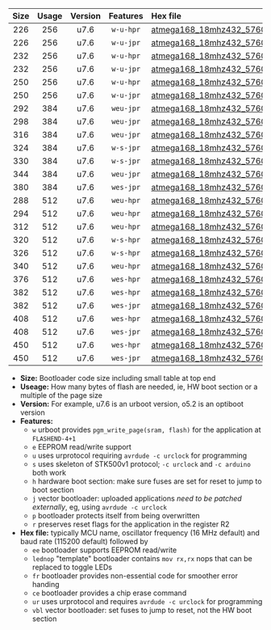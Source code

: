|Size|Usage|Version|Features|Hex file|
|:-:|:-:|:-:|:-:|:--|
|226|256|u7.6|`w-u-hpr`|[atmega168_18mhz432_57600bps_ur.hex](https://raw.githubusercontent.com/stefanrueger/urboot/main/atmega168_18mhz432_57600bps_ur.hex)|
|226|256|u7.6|`w-u-jpr`|[atmega168_18mhz432_57600bps_ur_vbl.hex](https://raw.githubusercontent.com/stefanrueger/urboot/main/atmega168_18mhz432_57600bps_ur_vbl.hex)|
|232|256|u7.6|`w-u-hpr`|[atmega168_18mhz432_57600bps_lednop_ur.hex](https://raw.githubusercontent.com/stefanrueger/urboot/main/atmega168_18mhz432_57600bps_lednop_ur.hex)|
|232|256|u7.6|`w-u-jpr`|[atmega168_18mhz432_57600bps_lednop_ur_vbl.hex](https://raw.githubusercontent.com/stefanrueger/urboot/main/atmega168_18mhz432_57600bps_lednop_ur_vbl.hex)|
|250|256|u7.6|`w-u-hpr`|[atmega168_18mhz432_57600bps_lednop_fr_ur.hex](https://raw.githubusercontent.com/stefanrueger/urboot/main/atmega168_18mhz432_57600bps_lednop_fr_ur.hex)|
|250|256|u7.6|`w-u-jpr`|[atmega168_18mhz432_57600bps_lednop_fr_ur_vbl.hex](https://raw.githubusercontent.com/stefanrueger/urboot/main/atmega168_18mhz432_57600bps_lednop_fr_ur_vbl.hex)|
|292|384|u7.6|`weu-jpr`|[atmega168_18mhz432_57600bps_ee_ur_vbl.hex](https://raw.githubusercontent.com/stefanrueger/urboot/main/atmega168_18mhz432_57600bps_ee_ur_vbl.hex)|
|298|384|u7.6|`weu-jpr`|[atmega168_18mhz432_57600bps_ee_lednop_ur_vbl.hex](https://raw.githubusercontent.com/stefanrueger/urboot/main/atmega168_18mhz432_57600bps_ee_lednop_ur_vbl.hex)|
|316|384|u7.6|`weu-jpr`|[atmega168_18mhz432_57600bps_ee_lednop_fr_ur_vbl.hex](https://raw.githubusercontent.com/stefanrueger/urboot/main/atmega168_18mhz432_57600bps_ee_lednop_fr_ur_vbl.hex)|
|324|384|u7.6|`w-s-jpr`|[atmega168_18mhz432_57600bps_vbl.hex](https://raw.githubusercontent.com/stefanrueger/urboot/main/atmega168_18mhz432_57600bps_vbl.hex)|
|330|384|u7.6|`w-s-jpr`|[atmega168_18mhz432_57600bps_lednop_vbl.hex](https://raw.githubusercontent.com/stefanrueger/urboot/main/atmega168_18mhz432_57600bps_lednop_vbl.hex)|
|344|384|u7.6|`weu-jpr`|[atmega168_18mhz432_57600bps_ee_lednop_fr_ce_ur_vbl.hex](https://raw.githubusercontent.com/stefanrueger/urboot/main/atmega168_18mhz432_57600bps_ee_lednop_fr_ce_ur_vbl.hex)|
|380|384|u7.6|`wes-jpr`|[atmega168_18mhz432_57600bps_ee_vbl.hex](https://raw.githubusercontent.com/stefanrueger/urboot/main/atmega168_18mhz432_57600bps_ee_vbl.hex)|
|288|512|u7.6|`weu-hpr`|[atmega168_18mhz432_57600bps_ee_ur.hex](https://raw.githubusercontent.com/stefanrueger/urboot/main/atmega168_18mhz432_57600bps_ee_ur.hex)|
|294|512|u7.6|`weu-hpr`|[atmega168_18mhz432_57600bps_ee_lednop_ur.hex](https://raw.githubusercontent.com/stefanrueger/urboot/main/atmega168_18mhz432_57600bps_ee_lednop_ur.hex)|
|312|512|u7.6|`weu-hpr`|[atmega168_18mhz432_57600bps_ee_lednop_fr_ur.hex](https://raw.githubusercontent.com/stefanrueger/urboot/main/atmega168_18mhz432_57600bps_ee_lednop_fr_ur.hex)|
|320|512|u7.6|`w-s-hpr`|[atmega168_18mhz432_57600bps.hex](https://raw.githubusercontent.com/stefanrueger/urboot/main/atmega168_18mhz432_57600bps.hex)|
|326|512|u7.6|`w-s-hpr`|[atmega168_18mhz432_57600bps_lednop.hex](https://raw.githubusercontent.com/stefanrueger/urboot/main/atmega168_18mhz432_57600bps_lednop.hex)|
|340|512|u7.6|`weu-hpr`|[atmega168_18mhz432_57600bps_ee_lednop_fr_ce_ur.hex](https://raw.githubusercontent.com/stefanrueger/urboot/main/atmega168_18mhz432_57600bps_ee_lednop_fr_ce_ur.hex)|
|376|512|u7.6|`wes-hpr`|[atmega168_18mhz432_57600bps_ee.hex](https://raw.githubusercontent.com/stefanrueger/urboot/main/atmega168_18mhz432_57600bps_ee.hex)|
|382|512|u7.6|`wes-hpr`|[atmega168_18mhz432_57600bps_ee_lednop.hex](https://raw.githubusercontent.com/stefanrueger/urboot/main/atmega168_18mhz432_57600bps_ee_lednop.hex)|
|382|512|u7.6|`wes-jpr`|[atmega168_18mhz432_57600bps_ee_lednop_vbl.hex](https://raw.githubusercontent.com/stefanrueger/urboot/main/atmega168_18mhz432_57600bps_ee_lednop_vbl.hex)|
|408|512|u7.6|`wes-hpr`|[atmega168_18mhz432_57600bps_ee_lednop_fr.hex](https://raw.githubusercontent.com/stefanrueger/urboot/main/atmega168_18mhz432_57600bps_ee_lednop_fr.hex)|
|408|512|u7.6|`wes-jpr`|[atmega168_18mhz432_57600bps_ee_lednop_fr_vbl.hex](https://raw.githubusercontent.com/stefanrueger/urboot/main/atmega168_18mhz432_57600bps_ee_lednop_fr_vbl.hex)|
|450|512|u7.6|`wes-hpr`|[atmega168_18mhz432_57600bps_ee_lednop_fr_ce.hex](https://raw.githubusercontent.com/stefanrueger/urboot/main/atmega168_18mhz432_57600bps_ee_lednop_fr_ce.hex)|
|450|512|u7.6|`wes-jpr`|[atmega168_18mhz432_57600bps_ee_lednop_fr_ce_vbl.hex](https://raw.githubusercontent.com/stefanrueger/urboot/main/atmega168_18mhz432_57600bps_ee_lednop_fr_ce_vbl.hex)|

- **Size:** Bootloader code size including small table at top end
- **Useage:** How many bytes of flash are needed, ie, HW boot section or a multiple of the page size
- **Version:** For example, u7.6 is an urboot version, o5.2 is an optiboot version
- **Features:**
  + `w` urboot provides `pgm_write_page(sram, flash)` for the application at `FLASHEND-4+1`
  + `e` EEPROM read/write support
  + `u` uses urprotocol requiring `avrdude -c urclock` for programming
  + `s` uses skeleton of STK500v1 protocol; `-c urclock` and `-c arduino` both work
  + `h` hardware boot section: make sure fuses are set for reset to jump to boot section
  + `j` vector bootloader: uploaded applications *need to be patched externally*, eg, using `avrdude -c urclock`
  + `p` bootloader protects itself from being overwritten
  + `r` preserves reset flags for the application in the register R2
- **Hex file:** typically MCU name, oscillator frequency (16 MHz default) and baud rate (115200 default) followed by
  + `ee` bootloader supports EEPROM read/write
  + `lednop` "template" bootloader contains `mov rx,rx` nops that can be replaced to toggle LEDs
  + `fr` bootloader provides non-essential code for smoother error handing
  + `ce` bootloader provides a chip erase command
  + `ur` uses urprotocol and requires `avrdude -c urclock` for programming
  + `vbl` vector bootloader: set fuses to jump to reset, not the HW boot section
